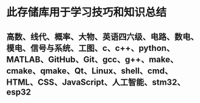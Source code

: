 # 此存储库用于学习技巧和知识总结

## 高数、线代、概率、大物、英语四六级、电路、数电、模电、信号与系统、工图、c、c++、python、MATLAB、GitHub、Git、gcc、g++、make、cmake、qmake、Qt、Linux、shell、cmd、HTML、CSS、JavaScript、人工智能、stm32、esp32
